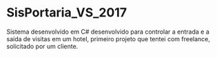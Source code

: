# SisPortaria_VS_2017
Sistema desenvolvido em C# desenvolvido para controlar a entrada e a saída de visitas em um hotel, primeiro projeto que tentei com freelance, solicitado por um cliente.
